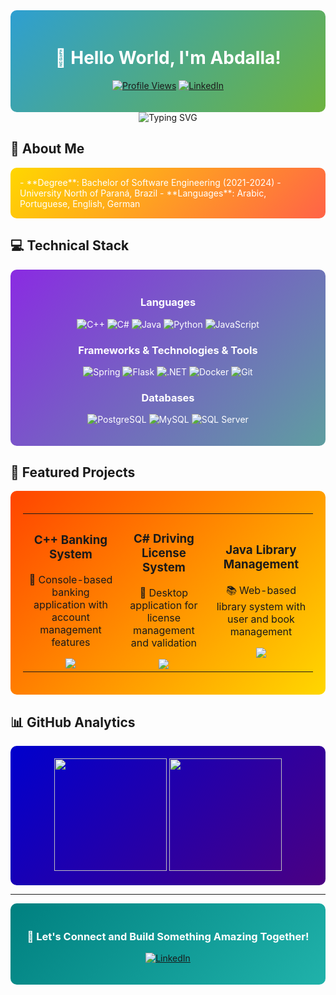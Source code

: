 <div style="background: linear-gradient(135deg, #2E9FD1, #6DB33F); padding: 20px; border-radius: 10px; color: white; text-align: center;">

# 👋 Hello World, I'm Abdalla!

[![Profile Views](https://komarev.com/ghpvc/?username=Abdallah0101&color=blue&style=flat-square)](https://github.com/Abdallah0101)
[![LinkedIn](https://img.shields.io/badge/LinkedIn-Connect-blue?style=flat-square&logo=linkedin)](https://linkedin.com/in/abdshafy/)

</div>

<div align="center">
  <img src="https://readme-typing-svg.herokuapp.com?font=Fira+Code&pause=1000&color=FFFFFF&center=true&vCenter=true&width=435&lines=Software+Engineer;Always+Learning+%F0%9F%92%A1" alt="Typing SVG" />
</div>

## 🚀 About Me

<div style="background: linear-gradient(135deg, #FFD700, #FF6347); padding: 15px; border-radius: 10px; color: white;">
- **Degree**: Bachelor of Software Engineering (2021-2024) - University North of Paraná, Brazil 
- **Languages**: Arabic, Portuguese, English, German
</div>

## 💻 Technical Stack

<div align="center" style="background: linear-gradient(135deg, #8A2BE2, #5F9EA0); padding: 20px; border-radius: 10px; color: white;">

### Languages
![C++](https://img.shields.io/badge/-C++-00599C?style=for-the-badge&logo=c%2B%2B&logoColor=white)
![C#](https://img.shields.io/badge/-C%23-239120?style=for-the-badge&logo=c-sharp&logoColor=white)
![Java](https://img.shields.io/badge/-Java-007396?style=for-the-badge&logo=java&logoColor=white)
![Python](https://img.shields.io/badge/-Python-3776AB?style=for-the-badge&logo=python&logoColor=white)
![JavaScript](https://img.shields.io/badge/-JavaScript-F7DF1E?style=for-the-badge&logo=javascript&logoColor=black)

### Frameworks & Technologies & Tools
![Spring](https://img.shields.io/badge/-Spring_Boot-6DB33F?style=for-the-badge&logo=spring&logoColor=white)
![Flask](https://img.shields.io/badge/-Flask-000000?style=for-the-badge&logo=flask&logoColor=white)
![.NET](https://img.shields.io/badge/-.NET-512BD4?style=for-the-badge&logo=.net&logoColor=white)
![Docker](https://img.shields.io/badge/-Docker-2496ED?style=for-the-badge&logo=docker&logoColor=white)
![Git](https://img.shields.io/badge/-Git-F05032?style=for-the-badge&logo=git&logoColor=white)

### Databases
![PostgreSQL](https://img.shields.io/badge/-PostgreSQL-336791?style=for-the-badge&logo=postgresql&logoColor=white)
![MySQL](https://img.shields.io/badge/-MySQL-4479A1?style=for-the-badge&logo=mysql&logoColor=white)
![SQL Server](https://img.shields.io/badge/-SQL_Server-CC2927?style=for-the-badge&logo=microsoft-sql-server&logoColor=white)

</div>

## 🌟 Featured Projects

<div align="center" style="background: linear-gradient(135deg, #FF4500, #FFD700); padding: 20px; border-radius: 10px; color: white;">

<table>
  <tr>
    <td align="center">
      <h3>C++ Banking System</h3>
      <p>🏦 Console-based banking application with account management features</p>
      <img src="https://img.shields.io/badge/-C++-00599C?style=flat-square&logo=c%2B%2B&logoColor=white" />
    </td>
    <td align="center">
      <h3>C# Driving License System</h3>
      <p>🚗 Desktop application for license management and validation</p>
      <img src="https://img.shields.io/badge/-C%23-239120?style=flat-square&logo=c-sharp&logoColor=white" />
    </td>
    <td align="center">
      <h3>Java Library Management</h3>
      <p>📚 Web-based library system with user and book management</p>
      <img src="https://img.shields.io/badge/-Java-007396?style=flat-square&logo=java&logoColor=white" />
    </td>
  </tr>
</table>

</div>

## 📊 GitHub Analytics

<div align="center" style="background: linear-gradient(135deg, #0000CD, #4B0082); padding: 20px; border-radius: 10px; color: white;">
  <img height="180em" src="https://github-readme-stats.vercel.app/api?username=Abdallah0101&show_icons=true&theme=tokyonight&include_all_commits=true&count_private=true"/>
  <img height="180em" src="https://github-readme-stats.vercel.app/api/top-langs/?username=Abdallah0101&layout=compact&langs_count=7&theme=tokyonight"/>
</div>

---

<div align="center" style="background: linear-gradient(135deg, #008080, #20B2AA); padding: 20px; border-radius: 10px; color: white;">
  
### 🤝 Let's Connect and Build Something Amazing Together!

[![LinkedIn](https://img.shields.io/badge/LinkedIn-%230077B5.svg?&style=for-the-badge&logo=linkedin&logoColor=white)](https://linkedin.com/in/abdallahshafy)

</div>
